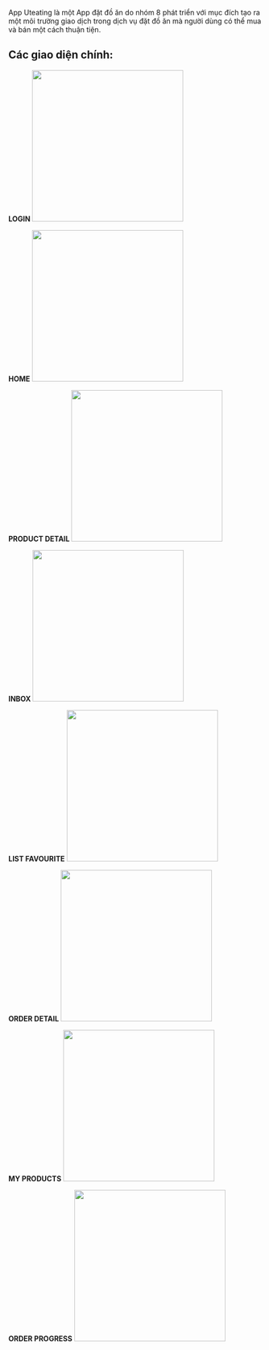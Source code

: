 App Uteating là một App đặt đồ ăn do nhóm 8 phát triển với mục đích tạo ra một môi trường giao dịch trong dịch vụ đặt đồ ăn mà người dùng có thể mua và bán một cách thuận tiện.

## **Các giao diện chính:**
**LOGIN**
 <img src="https://github.com/user-attachments/assets/684a1d13-c731-4fc4-b716-a6bed1cfc8ef" width="300"/>

**HOME**
 <img src="https://github.com/user-attachments/assets/8a0c7953-5199-4255-b11d-f733965e5226" width="300"/>

**PRODUCT DETAIL**
 <img src="https://github.com/user-attachments/assets/4b946af3-8598-43a7-86de-a62b5bb78301" width="300"/>

**INBOX**
 <img src="https://github.com/user-attachments/assets/60643a2d-e731-4088-a4fa-6430bc6e1e60" width="300"/>

**LIST FAVOURITE**
 <img src="https://github.com/user-attachments/assets/107f798b-e8ec-4fa4-b83e-622dc6dde204" width="300"/>

**ORDER DETAIL**
 <img src="https://github.com/user-attachments/assets/805dd528-f717-444b-b085-69437c05acd1" width="300"/>

**MY PRODUCTS**
 <img src="https://github.com/user-attachments/assets/af3ae1df-fbb0-411a-942d-6311250e8d5d" width="300"/>

**ORDER PROGRESS**
 <img src="https://github.com/user-attachments/assets/670cd394-517f-405b-96f8-4d8b6309fb91" width="300"/>
